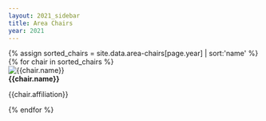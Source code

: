 ```yaml
---
layout: 2021_sidebar
title: Area Chairs
year: 2021
---
```


<div class="row">
{% assign sorted_chairs = site.data.area-chairs[page.year] | sort:'name' %}
{% for chair in  sorted_chairs %}
	<div class="col-md-3 align-self-center profile crop" >
		<img alt="{{chair.name}}" src="{{site.url}}/{{chair.image}}"><br>
		<b>{{chair.name}}</b>
		<p>{{chair.affiliation}}</p>
	</div>
{% endfor %}
</div>


